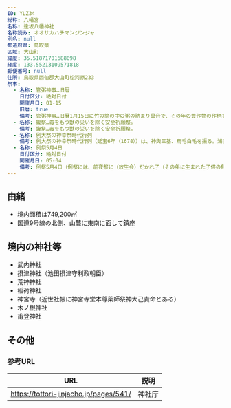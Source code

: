 ```yaml
---
ID: YLZ34
総称: 八幡宮
名称: 逢坂八幡神社
名称読み: オオサカハチマンジンジャ
別名: null
都道府県: 鳥取県
区域: 大山町
緯度: 35.51871701688098
経度: 133.55213109571818
郵便番号: null
住所: 鳥取県西伯郡大山町松河原233
祭事:
  - 名称: 管粥神事…旧暦
    日付区分: 絶対日付
    開催月日: 01-15
    旧暦: true
    備考: 管粥神事…旧暦1月15日に竹の筒の中の粥の詰まり具合で、その年の豊作物の作柄を占う。
  - 名称: 蝮祭…毒をもつ獣の災いを除く安全祈願祭。
    備考: 蝮祭…毒をもつ獣の災いを除く安全祈願祭。
  - 名称: 例大祭の神幸祭時代行列
    備考: 例大祭の神幸祭時代行列（延宝6年（1678））は、神輿三基、鳥毛白毛を振る。浦安の舞の奉納。
  - 名称: 例祭5月4日
    日付区分: 絶対日付
    開催月日: 05-04
    備考: 例祭5月4日（例祭には、前夜祭に（放生会）だかれ子（その年に生まれた子供の無病息災を祈願）浦安の舞の奉納。）
---
```


## 由緒

- 境内面積は749,200㎡
- 国道9号線の北側、山麓に東南に面して鎮座

## 境内の神社等

- 武内神社
- 摂津神社（池田摂津守利政朝臣）
- 荒神神社
- 稲荷神社
- 神宮寺（近世社帳に神宮寺堂本尊薬師祭神大己貴命とある）
- 木ノ根神社
- 甫登神社

## その他

### 参考URL

| URL                                    | 説明   |
| -------------------------------------- | ------ |
| https://tottori-jinjacho.jp/pages/541/ | 神社庁 |

